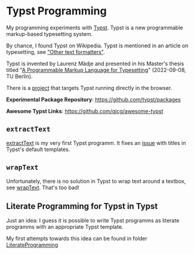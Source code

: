 # Typst Programming

My programming experiments with [Typst](https://typst.app/). Typst is a new programmable markup-based typesetting system.

By chance, I found Typst on Wikipedia. Typst is mentioned in an article on typesetting, see ["Other text formatters"](https://en.wikipedia.org/wiki/Typesetting#Other_text_formatters).

Typst is invented by Laurenz Mädje and presented in his Master's thesis titled "[A Programmable Markup Language for Typesetting](https://www.user.tu-berlin.de/laurmaedje/programmable-markup-language-for-typesetting.pdf)" (2022-09-08, TU Berlin).

There is a [project](https://github.com/Myriad-Dreamin/typst.ts) that targets Typst running directly in the browser.

**Experimental Package Repository**: https://github.com/typst/packages

**Awesome Typst Links**: https://github.com/qjcg/awesome-typst

## `extractText`

[extractText](extractText/extractText.typ) is my very first Typst programm. It fixes an [issue](https://github.com/typst/templates/issues/12#issuecomment-1793845765) with titles in Typst's default templates.

## `wrapText`

Unfortunately, there is no solution in Typst to wrap text around a textbox, see [wrapText](wrapText/README.md). That's too bad!

## Literate Programming for Typst in Typst

Just an idea: I guess it is possible to write Typst programms as literate programms with an appropriate Typst template.

My first attempts towards this idea can be found in folder [LiterateProgramming](LiterateProgramming/)